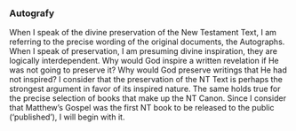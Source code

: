 ### Autografy
When I speak of the divine preservation of the New Testament Text, I am referring to the precise wording of the original documents, the Autographs. When I speak of preservation, I am presuming divine inspiration, they are logically interdependent. Why would God inspire a written revelation if He was not going to preserve it? Why would God preserve writings that He had not inspired? I consider that the preservation of the NT Text is perhaps the strongest argument in favor of its inspired nature. The same holds true for the precise selection of books that make up the NT Canon. Since I consider that Matthew’s Gospel was the first NT book to be released to the public (‘published’), I will begin with it.